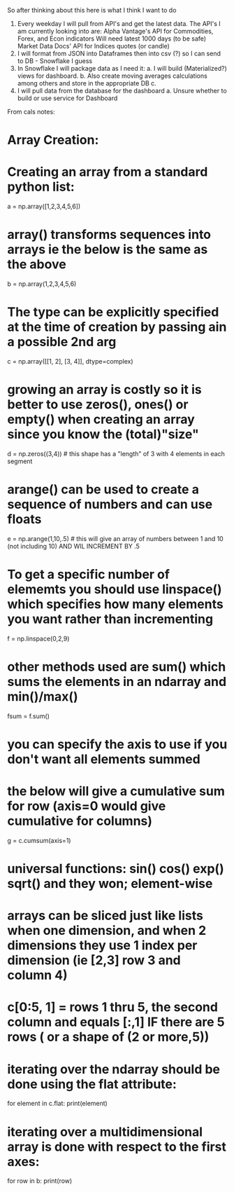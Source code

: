 So after thinking about this here is what I think I want to do

1. Every weekday I will pull from API's and get the latest data. The API's I am currently looking into are:
    Alpha Vantage's API for Commodities, Forex, and Econ indicators
        Will need latest 1000 days (to be safe)
    Market Data Docs' API for Indices quotes (or candle)
2. I will format from JSON into Dataframes then into csv (?) so I can send to DB - Snowflake I guess
3. In Snowflake I will package data as I need it:
    a. I will build (Materialized?) views for dashboard. 
    b. Also create moving averages calculations among others and store in the appropriate DB
    c. 
4. I will pull data from the database for the dashboard
    a. Unsure whether to build or use service for Dashboard







From cals notes:

# Array Creation:
#  Creating an array from a standard python list:
a = np.array([1,2,3,4,5,6])
# array() transforms sequences into arrays ie the below is the same as the above
b = np.array(1,2,3,4,5,6)
#  The type can be explicitly specified at the time of creation by passing ain a possible 2nd arg
c = np.array([[1, 2], [3, 4]], dtype=complex)
#  growing an array is costly so it is better to use zeros(), ones() or empty() when creating an array since you know the (total)"size"
d = np.zeros((3,4)) # this shape has a "length" of 3 with 4 elements in each segment
#  arange() can be used to create a sequence of numbers and can use floats
e = np.arange(1,10,.5) # this will give an array of numbers between 1 and 10 (not including 10) AND WIL INCREMENT BY .5
#  To get a specific number of elememts you should use linspace() which specifies how many elements you want rather than incrementing 
f = np.linspace(0,2,9)
#  other methods used are sum() which sums the elements in an ndarray and min()/max()
fsum = f.sum()
# you can specify the axis to use if you don't want all elements summed
# the below will give a cumulative sum for row (axis=0 would give cumulative for columns)
g = c.cumsum(axis=1)
#  universal functions: sin() cos() exp() sqrt() and they won; element-wise
# arrays can be sliced just like lists when one dimension, and when 2 dimensions they use 1 index per dimension (ie [2,3] row 3 and column 4)
# c[0:5, 1] = rows 1 thru 5, the second column and equals [:,1] IF there are 5 rows ( or a shape of (2 or more,5))
# iterating over the ndarray should be done using the flat attribute:
for element in c.flat:
    print(element)
# iterating over a multidimensional array is done with respect to the first axes:
for row in b:
    print(row)
